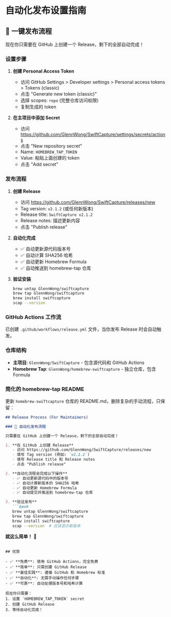# 自动化发布设置指南

## 🚀 一键发布流程

现在你只需要在 GitHub 上创建一个 Release，剩下的全部自动完成！

### 设置步骤

1. **创建 Personal Access Token**
   - 访问 GitHub Settings > Developer settings > Personal access tokens > Tokens (classic)
   - 点击 "Generate new token (classic)"
   - 选择 scopes: `repo` (完整仓库访问权限)
   - 复制生成的 token

2. **在主项目中添加 Secret**
   - 访问 https://github.com/GlennWong/SwiftCapture/settings/secrets/actions
   - 点击 "New repository secret"
   - Name: `HOMEBREW_TAP_TOKEN`
   - Value: 粘贴上面创建的 token
   - 点击 "Add secret"

### 发布流程

1. **创建 Release**
   - 访问 https://github.com/GlennWong/SwiftCapture/releases/new
   - Tag version: `v2.1.2` (或任何新版本)
   - Release title: `SwiftCapture v2.1.2`
   - Release notes: 描述更新内容
   - 点击 "Publish release"

2. **自动化完成**
   - ✅ 自动更新源代码版本号
   - ✅ 自动计算 SHA256 哈希
   - ✅ 自动更新 Homebrew Formula
   - ✅ 自动推送到 homebrew-tap 仓库

3. **验证安装**
   ```bash
   brew untap GlennWong/swiftcapture
   brew tap GlennWong/swiftcapture
   brew install swiftcapture
   scap --version
   ```

### GitHub Actions 工作流

已创建 `.github/workflows/release.yml` 文件，当你发布 Release 时会自动触发。

### 仓库结构

- **主项目**: `GlennWong/SwiftCapture` - 包含源代码和 GitHub Actions
- **Homebrew Tap**: `GlennWong/homebrew-swiftcapture` - 独立仓库，包含 Formula

### 简化的 homebrew-tap README

更新 `homebrew-swiftcapture` 仓库的 README.md，删除复杂的手动流程，只保留：

```markdown
## Release Process (For Maintainers)

### 🚀 自动化发布流程

只需要在 GitHub 上创建一个 Release，剩下的全部自动完成！

1. **在 GitHub 上创建 Release**
   - 访问 https://github.com/GlennWong/SwiftCapture/releases/new
   - 填写 Tag version (例如: `v2.1.2`)
   - 填写 Release title 和 Release notes
   - 点击 "Publish release"

2. **自动化流程会完成以下操作**
   - ✅ 自动更新源代码中的版本号
   - ✅ 自动计算新版本的 SHA256 哈希
   - ✅ 自动更新 Homebrew Formula
   - ✅ 自动提交并推送到 homebrew-tap 仓库

3. **验证发布**
   ```bash
   brew untap GlennWong/swiftcapture
   brew tap GlennWong/swiftcapture
   brew install swiftcapture
   scap --version  # 应该显示新版本
   ```

**就这么简单！** 🎉
```

## 优势

- ✅ **免费**: 使用 GitHub Actions，完全免费
- ✅ **简单**: 只需创建 GitHub Release
- ✅ **最佳实践**: 遵循 GitHub 和 Homebrew 标准
- ✅ **自动化**: 无需手动操作任何步骤
- ✅ **可靠**: 自动处理版本号和哈希计算

现在你只需要：
1. 设置 `HOMEBREW_TAP_TOKEN` secret
2. 创建 GitHub Release
3. 等待自动化完成！